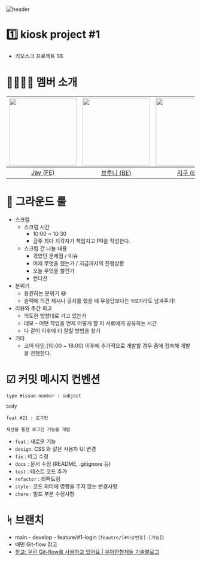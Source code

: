 ![header](https://capsule-render.vercel.app/api?type=waving&height=200&section=header&text=Kiosk%20Project%201조&color=gradient)

# 1️⃣ kiosk project #1

- 키오스크 프로젝트 1조

# 👨‍👩‍👧‍👦 멤버 소개

| <img src="https://avatars.githubusercontent.com/u/41321198?v=4" width="180" height="180"/> | <img src="https://avatars.githubusercontent.com/u/66981851?v=4" width="180" height="180"/> | <img src="https://avatars.githubusercontent.com/u/107015624?v=4" width="180" height="180"/>  | <img src="https://avatars.githubusercontent.com/u/86359180?v=4" width="180" height="180"/> |
| :---: | :---: | :---: | :---: |
| [Jay (FE)](https://github.com/altmit) | [브루니 (BE)](https://github.com/23Yong) | [지구 (BE)](https://github.com/Ojeegu) | [Ape (BE)](https://github.com/crtEvent) |

# 🤝 그라운드 룰

- 스크럼
    - 스크럼 시간
        - 10:00 ~ 10:30
        - 금주 최다 지각자가 책임지고 PR을 작성한다.
    - 스크럼 간 나눌 내용
        - 겪었던 문제점 / 이슈
        - 어제 무엇을 했는가 / 지금까지의 진행상황
        - 오늘 무엇을 할건가
        - 컨디션
- 분위기
    - 응원하는 분위기 😃
    - 슬랙에 의견 제시나 공지를 했을 때 무응답보다는 `이모지`라도 남겨주기!
- 리뷰와 주간 회고
    - 의도한 방향대로 가고 있는가
    - 데모 - 어떤 작업을 언제 어떻게 할 지 서로에게 공유하는 시간
    - 다 같이 이후에 더 잘할 방법을 찾기
- 기타
    - 코어 타임 (10:00 ~ 18:00) 이후에 추가적으로 개발할 경우 줌에 접속해 개발을 진행한다.

# ☑ 커밋 메시지 컨벤션
    
```text
type #issue-number : subject
    
body
```
```text
feat #21 : 로그인
    
세션을 통한 로그인 기능을 개발
```

- `feat` : 새로운 기능
- `design`: CSS 와 같은 사용자 UI 변경
- `fix` : 버그 수정
- `docs` : 문서 수정 (README, .gitignore 등)
- `test` : 테스트 코드 추가
- `refactor` : 리팩토링
- `style` : 코드 의미에 영향을 주지 않는 변경사항
- `chore` : 빌드 부분 수정사항

# ᛋ 브랜치

- main - develop - feature/#1-login (`feautre/[#이슈번호]-[기능]`)
- 배민 Git-flow 참고
- [참고: 우린 Git-flow를 사용하고 있어요 | 우아한형제들 기술블로그](https://techblog.woowahan.com/2553/)
